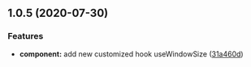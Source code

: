 ## 1.0.5 (2020-07-30)

### Features

- **component:** add new customized hook useWindowSize ([31a460d](https://github.com/appleshell/my-component/commit/31a460df58cab8dd7453cd9877ce1642597b245f))
